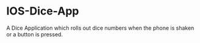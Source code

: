 # IOS-Dice-App
A Dice Application which rolls out dice numbers when the phone is shaken or a button is pressed.
